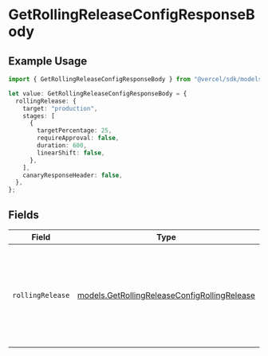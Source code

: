 # GetRollingReleaseConfigResponseBody

## Example Usage

```typescript
import { GetRollingReleaseConfigResponseBody } from "@vercel/sdk/models/getrollingreleaseconfigop.js";

let value: GetRollingReleaseConfigResponseBody = {
  rollingRelease: {
    target: "production",
    stages: [
      {
        targetPercentage: 25,
        requireApproval: false,
        duration: 600,
        linearShift: false,
      },
    ],
    canaryResponseHeader: false,
  },
};
```

## Fields

| Field                                                                                                   | Type                                                                                                    | Required                                                                                                | Description                                                                                             |
| ------------------------------------------------------------------------------------------------------- | ------------------------------------------------------------------------------------------------------- | ------------------------------------------------------------------------------------------------------- | ------------------------------------------------------------------------------------------------------- |
| `rollingRelease`                                                                                        | [models.GetRollingReleaseConfigRollingRelease](../models/getrollingreleaseconfigrollingrelease.md)      | :heavy_check_mark:                                                                                      | Project-level rolling release configuration that defines how deployments should be gradually rolled out |